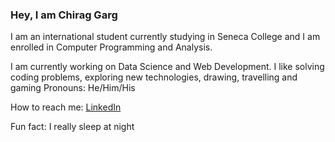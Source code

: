 ### Hey, I am Chirag Garg

I am an international student currently studying in Seneca College and I am enrolled in Computer Programming and Analysis.

I am currently working on Data Science and Web Development.
I like solving coding problems, exploring new technologies, drawing, travelling and gaming
Pronouns: He/Him/His

How to reach me:
[LinkedIn](www.linkedin.com/in/gargt615)

Fun fact: I really sleep at night

